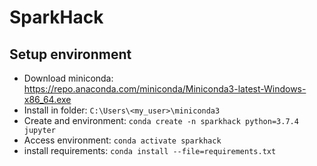 # SparkHack

## Setup environment

 * Download miniconda: https://repo.anaconda.com/miniconda/Miniconda3-latest-Windows-x86_64.exe  
 * Install in folder: `C:\Users\<my_user>\miniconda3`  
 * Create and environment: `conda create -n sparkhack python=3.7.4 jupyter`  
 * Access environment: `conda activate sparkhack`
 * install requirements: `conda install --file=requirements.txt`
